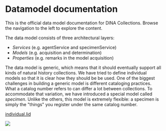 # Datamodel documentation

This is the official data model documentation for DINA Collections. Browse the
navigation to the left to explore the content.

The data model consists of three architectural layers:

- _Services_ (e.g. agentService and specimenService)
- _Models_ (e.g. acquisition and determination)
- _Properties_ (e.g. remarks in the model acquisition)

The data model is generic, which means that it should eventually support all
kinds of natural history collections. We have tried to define individual models
so that it is clear how they should be be used. One of the biggest challenges in
building a generic model is different cataloging practices. What a catalog
number refers to can differ a lot between collections. To accommodate that
variation, we have introduced a special model called _specimen_. Unlike the
others, this model is extremely flexible: a specimen is simply the "things" you
register under the same catalog number.

[individual.lid](__DOCLINK__individual/lid)

[<img src="/images/dataModel.png"/>](/images/dataModel.pdf)

